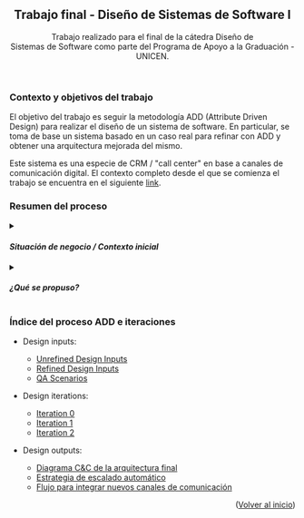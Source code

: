 <a name="top"></a>

<div align="center">
  <h2 align="center">Trabajo final - Diseño de Sistemas de Software I</h2>

  <p align="center">
    Trabajo realizado para el final de la cátedra Diseño de </br>
    Sistemas de Software como parte del Programa de Apoyo a la Graduación - UNICEN. 
</div>

</br>

### Contexto y objetivos del trabajo

<p>
  El objetivo del trabajo es seguir la metodología ADD (Attribute Driven Design) para realizar el diseño de un sistema de software.
  En particular, se toma de base un sistema basado en un caso real para refinar con ADD y obtener una arquitectura mejorada del mismo.
</p> 
<p>
  Este sistema es una especie de CRM / "call center" en base a canales de comunicación digital. El contexto completo desde el que se comienza el trabajo se encuentra en el siguiente <a href="https://github.com/ramaaorella/final_disenio/blob/main/add-process/design-inputs/0.unrefined-design-inputs.md">link</a>.
</p>

### Resumen del proceso

<details>
<summary><h4><i>Situación de negocio / Contexto inicial</i></h4></summary>
<p>La empresa ya dispone de una plataforma tecnológica operativa que integra canales de comunicación y gestiona interacciones a través de un portal de clientes. Sin embargo, se entiende que este sistema, aunque funcional, presenta limitaciones que dificultan su capacidad para acompañar el crecimiento y la evolución deseados.</p>
<p>En respuesta, se decide diseñar un nuevo sistema arquitectónico que no sólo resuelva los desafíos actuales, sino que también establezca una base sólida para garantizar un crecimiento sostenible tanto del producto como de la empresa misma. Es por ello que se valora la performance, escalabilidad e interoperabilidad a la cabeza, como pilares fundamentales del diseño. Por el contexto de aplicación, la trazabilidad, fiabilidad y seguridad también son importantes.</p>
</details>

<details>
<summary><h4><i>¿Qué se propuso?</i></h4></summary>
<p>Mantener la arquitectura cliente-servidor y SOA, pero evolucionar hacia una arquitectura híbrida incorporando microservicios para los servicios que gestionan los flujos de mensajes entrantes y salientes, debido a que estos son los más críticos del sistema. A medida que aumentan el número de clientes, canales soportados, el volumen de mensajes y el procesamiento que estos requieren, los flujos de mensajes se vuelven cada vez más impredecibles y difíciles de gestionar, lo que puede afectar significativamente el rendimiento del sistema.</p>
<p>Dado que estos flujos de mensajes son altamente dinámicos y su carga es muy difícil de predecir, el diseño apuesta por una solución basada en microservicios para brindar mayor flexibilidad, escalabilidad horizontal y resiliencia. Esto asegura que el sistema pueda escalar automáticamente según las variaciones en la demanda, especialmente cuando se enfrenta a picos inesperados en el volumen de mensajes. Por otro lado, el resto de componentes del sistema que no enfrentan estas mismas fluctuaciones pueden seguir utilizando un enfoque SOA tradicional, permitiendo una estructura más sencilla y estable.</p>
<p>De esta manera, el sistema se divide en dos partes que evolucionan de manera independiente: el gateway de mensajería, que actúa como un integrador desacoplado del contexto de la aplicación, y el core, que, a través de su comunicación con el gateway, da soporte a los requerimientos específicos de la aplicación.</p>
<p>Este enfoque garantiza que los flujos de mensajes sean gestionados de forma eficiente y flexible, asegurando un escalado automático según sea necesario, y permitiendo que la plataforma crezca de manera constante y sostenible, sin comprometer el rendimiento ni la disponibilidad.</p>
</details>


### Índice del proceso ADD e iteraciones

- Design inputs:

  - [Unrefined Design Inputs](https://github.com/ramaaorella/final_disenio/blob/main/add-process/design-inputs/0.unrefined-design-inputs.md)
  - [Refined Design Inputs](https://github.com/ramaaorella/final_disenio/blob/main/add-process/design-inputs/1.review-design-inputs.md)
  - [QA Scenarios](https://github.com/ramaaorella/final_disenio/tree/main/add-process/design-inputs/qa-scenarios)

- Design iterations:

  - [Iteration 0](https://github.com/ramaaorella/final_disenio/blob/main/add-process/design-iterations/iteration-0.md)
  - [Iteration 1](https://github.com/ramaaorella/final_disenio/blob/main/add-process/design-iterations/iteration-1.md)
  - [Iteration 2](https://github.com/ramaaorella/final_disenio/blob/main/add-process/design-iterations/iteration-2.md)

- Design outputs:
  - [Diagrama C&C de la arquitectura final]()
  - [Estrategia de escalado automático]()
  - [Flujo para integrar nuevos canales de comunicación]()

<p align="right">(<a href="#top">Volver al inicio</a>)</p>
